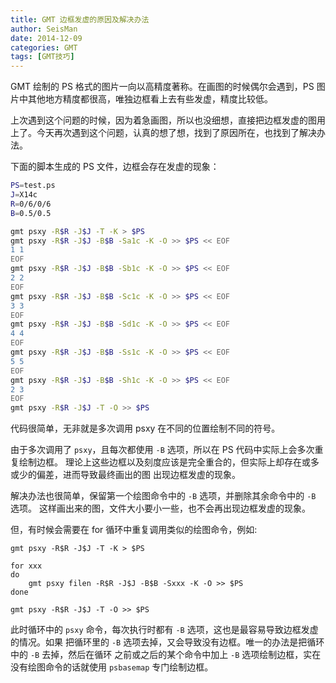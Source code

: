 ```yaml
---
title: GMT 边框发虚的原因及解决办法
author: SeisMan
date: 2014-12-09
categories: GMT
tags: [GMT技巧]
---
```


GMT 绘制的 PS 格式的图片一向以高精度著称。在画图的时候偶尔会遇到，PS 图片中其他地方精度都很高，唯独边框看上去有些发虚，精度比较低。

上次遇到这个问题的时候，因为着急画图，所以也没细想，直接把边框发虚的图用上了。今天再次遇到这个问题，认真的想了想，找到了原因所在，也找到了解决办法。

下面的脚本生成的 PS 文件，边框会存在发虚的现象：

``` bash
PS=test.ps
J=X14c
R=0/6/0/6
B=0.5/0.5

gmt psxy -R$R -J$J -T -K > $PS
gmt psxy -R$R -J$J -B$B -Sa1c -K -O >> $PS << EOF
1 1
EOF
gmt psxy -R$R -J$J -B$B -Sb1c -K -O >> $PS << EOF
2 2
EOF
gmt psxy -R$R -J$J -B$B -Sc1c -K -O >> $PS << EOF
3 3
EOF
gmt psxy -R$R -J$J -B$B -Sd1c -K -O >> $PS << EOF
4 4
EOF
gmt psxy -R$R -J$J -B$B -Ss1c -K -O >> $PS << EOF
5 5
EOF
gmt psxy -R$R -J$J -B$B -Sh1c -K -O >> $PS << EOF
2 3
EOF
gmt psxy -R$R -J$J -T -O >> $PS
```

代码很简单，无非就是多次调用 psxy 在不同的位置绘制不同的符号。

由于多次调用了 `psxy`，且每次都使用 `-B` 选项，所以在 PS 代码中实际上会多次重复绘制边框。
理论上这些边框以及刻度应该是完全重合的，但实际上却存在或多或少的偏差，进而导致最终画出的图
出现边框发虚的现象。

解决办法也很简单，保留第一个绘图命令中的 `-B` 选项，并删除其余命令中的 `-B` 选项。
这样画出来的图，文件大小要小一些，也不会再出现边框发虚的现象。

但，有时候会需要在 for 循环中重复调用类似的绘图命令，例如:

    gmt psxy -R$R -J$J -T -K > $PS

    for xxx
    do
        gmt psxy filen -R$R -J$J -B$B -Sxxx -K -O >> $PS
    done

    gmt psxy -R$R -J$J -T -O >> $PS

此时循环中的 `psxy` 命令，每次执行时都有 `-B` 选项，这也是最容易导致边框发虚的情况。如果
把循环里的 `-B` 选项去掉，又会导致没有边框。唯一的办法是把循环中的 `-B` 去掉，然后在循环
之前或之后的某个命令中加上 `-B` 选项绘制边框，实在没有绘图命令的话就使用 `psbasemap`
专门绘制边框。
